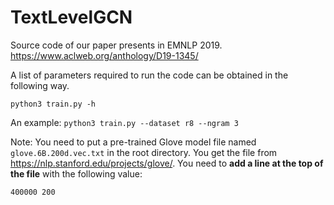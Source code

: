 # TextLevelGCN
Source code of our paper presents in EMNLP 2019. https://www.aclweb.org/anthology/D19-1345/

A list of parameters required to run the code can be obtained in the following way.

`python3 train.py -h`

An example: 
`python3 train.py --dataset r8 --ngram 3`

Note: You need to put a pre-trained Glove model file named `glove.6B.200d.vec.txt` in the root directory.
You get the file from https://nlp.stanford.edu/projects/glove/.
You need to **add a line at the top of the file** with the following value:

`400000 200`
